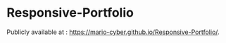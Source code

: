 # Responsive-Portfolio

Publicly available at : https://mario-cyber.github.io/Responsive-Portfolio/.
